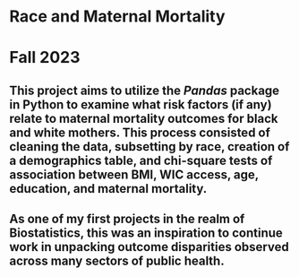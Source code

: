 # Race and Maternal Mortality
# Fall 2023
## This project aims to utilize the _Pandas_ package in Python to examine what risk factors (if any) relate to maternal mortality outcomes for black and white mothers. This process consisted of cleaning the data, subsetting by race, creation of a demographics table, and chi-square tests of association between BMI, WIC access, age, education, and maternal mortality. 
## As one of my first projects in the realm of Biostatistics, this was an inspiration to continue work in unpacking outcome disparities observed across many sectors of public health. 
